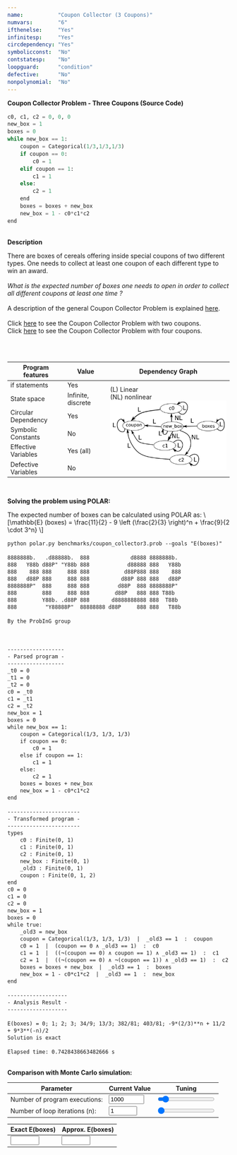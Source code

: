 ```yaml
---
name:           "Coupon Collector (3 Coupons)"
numvars:        "6"
ifthenelse:     "Yes"
infinitesp:     "Yes"
circdependency: "Yes"
symbolicconst:  "No"
contstatesp:    "No"
loopguard:      "condition"
defective:      "No"
nonpolynomial:  "No"
---
```


<b>Coupon Collector Problem - Three Coupons (Source Code)</b>

```python
c0, c1, c2 = 0, 0, 0
new_box = 1
boxes = 0
while new_box == 1:
    coupon = Categorical(1/3,1/3,1/3)
    if coupon == 0:
        c0 = 1
    elif coupon == 1:
        c1 = 1
    else:
        c2 = 1
    end
    boxes = boxes + new_box
    new_box = 1 - c0*c1*c2
end
```

<br>
<b>Description</b>
<p>
There are boxes of cereals offering inside special coupons of two different types. 
One needs to collect at least one coupon of each different type to win an award.
<br>
<br>
<i>What is the expected number of boxes one needs to open in order 
to collect all different coupons at least one time ?</i>
<br>
<br>
A description of the general Coupon Collector Problem is explained <a href="https://en.wikipedia.org/wiki/Coupon_collector%27s_problem">here</a>.
<br>
<br>
Click <a href="https://probing-lab.github.io/benchmarks/coupon-collector2">here</a> to see the Coupon Collector Problem with two coupons.
<br>
Click <a href="https://probing-lab.github.io/benchmarks/coupon-collector4">here</a> to see the Coupon Collector Problem with four coupons.
<br>
</p>
<br>
<br>
<table>
    <thead>
        <tr>
            <th>Program features</th>
            <th>Value</th>
            <th>Dependency Graph</th>
        </tr>
    </thead>
    <tbody>
        <tr>
            <td>if statements</td>
            <td>Yes</td>
            <td rowspan=6>(L) Linear <br> (NL) nonlinear <br><img src="/assets/dep_graphs/coupon-collector3.png" alt="Dependency Graph" style="width:400px;"/></td>
        </tr>
        <tr>
            <td>State space</td>
            <td>Infinite, discrete</td>
        </tr>
        <tr>
            <td>Circular Dependency</td>
            <td>Yes</td>
        </tr>
        <tr>
            <td>Symbolic Constants</td>
            <td>No</td>
        </tr>
        <tr>
            <td>Effective Variables</td>
            <td>Yes (all)</td>
        </tr>
        <tr>
            <td>Defective Variables</td>
            <td>No</td>
        </tr>
    </tbody>
</table>

<br>

<b>Solving the problem using POLAR:</b>
<p>
The expected number of boxes can be calculated using POLAR as: \[\mathbb{E} (boxes) = \frac{11}{2} - 9 \left (\frac{2}{3} \right)^n + \frac{9}{2 \cdot 3^n} \]
</p>

```
python polar.py benchmarks/coupon_collector3.prob --goals "E(boxes)"

8888888b.   .d88888b.  888             d8888 8888888b.
888   Y88b d88P" "Y88b 888            d88888 888   Y88b
888    888 888     888 888           d88P888 888    888
888   d88P 888     888 888          d88P 888 888   d88P
8888888P"  888     888 888         d88P  888 8888888P"
888        888     888 888        d88P   888 888 T88b
888        Y88b. .d88P 888       d8888888888 888  T88b
888         "Y88888P"  88888888 d88P     888 888   T88b

By the ProbInG group



------------------
- Parsed program -
------------------
_t0 = 0
_t1 = 0
_t2 = 0
c0 = _t0
c1 = _t1
c2 = _t2
new_box = 1
boxes = 0
while new_box == 1:
    coupon = Categorical(1/3, 1/3, 1/3)
    if coupon == 0:
        c0 = 1
    else if coupon == 1:
        c1 = 1
    else:
        c2 = 1
    boxes = boxes + new_box
    new_box = 1 - c0*c1*c2
end

-----------------------
- Transformed program -
-----------------------
types
    c0 : Finite(0, 1)
    c1 : Finite(0, 1)
    c2 : Finite(0, 1)
    new_box : Finite(0, 1)
    _old3 : Finite(0, 1)
    coupon : Finite(0, 1, 2)
end
c0 = 0
c1 = 0
c2 = 0
new_box = 1
boxes = 0
while true:
    _old3 = new_box
    coupon = Categorical(1/3, 1/3, 1/3)  |  _old3 == 1  :  coupon
    c0 = 1  |  (coupon == 0 ∧ _old3 == 1)  :  c0
    c1 = 1  |  ((¬(coupon == 0) ∧ coupon == 1) ∧ _old3 == 1)  :  c1
    c2 = 1  |  ((¬(coupon == 0) ∧ ¬(coupon == 1)) ∧ _old3 == 1)  :  c2
    boxes = boxes + new_box  |  _old3 == 1  :  boxes
    new_box = 1 - c0*c1*c2  |  _old3 == 1  :  new_box
end

-------------------
- Analysis Result -
-------------------

E(boxes) = 0; 1; 2; 3; 34/9; 13/3; 382/81; 403/81; -9*(2/3)**n + 11/2 + 9*3**(-n)/2
Solution is exact

Elapsed time: 0.7428438663482666 s
```
<br>
<b>Comparison with Monte Carlo simulation:</b>

| Parameter | Current Value | Tuning |
| --- | ----------- | ----------- |
| Number of program executions: | <input type="number" id="num_experiment_value" name="num_experiment_value" min="100" max="10000" step="100" value="1000" onchange="updateNumExp(this.value)"> | <input type="range" id="num_experiment" name="num_experiment" min="100" max="10000" step="100" value="1000" onchange="updateNumExp(this.value)"> |
| Number of loop iterations (n): | <input type="number" id="num_iteration_value" name="num_iteration_value" min="10" max="100" step="1" value="1" onchange="updateNumIter(this.value)">  | <input type="range" id="num_iteration" name="num_iteration" min="10" max="100" step="10" value="10" onchange="updateNumIter(this.value)"> |

| Exact E(boxes) | Approx. E(boxes) | 
| --- | --- |
| <input type="text" size="5" id="exact_boxes" name="exact_boxes"> | <input type="text" size="5" id="approx_boxes" name="approx_boxes"> | 

<div id="myDiv"><!-- Plotly chart will be drawn inside this DIV --></div>

<script>

    function sampleBernoulli(val_p){
    	if (Math.random() < val_p) return 1;
        return 0;
    }
    
    function sampleCategorical3(val_p){
    	if (Math.random() < val_p)     return 0;
    	if (Math.random() < 2 * val_p) return 1;
        return 2;
    }

    
    function plotProbProgram (nit, nsim){
        var tot1, turn, cont, ahit, bhit;
        var x = [];
        
        tot1     = 0;
        var c0, c1, c2, new_box, boxes, coupon;
        


        for (var i = 0; i < nsim; i++) { 
            c0      = 0;
        	c1      = 0;
        	c2      = 0;
        	new_box = 1;
        	boxes   = 0;
        	coupon  = 0;
        
             for (var j = 0; j < nit; j++){
                if (new_box == 1){
                    coupon = sampleCategorical3(1/3);
                    if (coupon == 0){
                        c0 = 1;
                    }else if (coupon == 1){
                        c1 = 1;
                    }else {
                        c2 = 1;
                    }
                    boxes = boxes + new_box;
                    new_box = 1 - c0*c1*c2;
                }else{
                    break;
                }
             }
             x[i] = boxes;
             tot1 += x[i];
    	} 
    	
    	
    	var trace = {
      		x: x,
       		type: 'histogram',
			histnorm: 'probability',
			marker: { 
			     color: "rgba(255, 100, 102, 0.7)", 
                 line: { color:  "rgba(255, 100, 102, 1)", 
                         width: 1
                 }
              },
              autobinx: false, 
              xbins: { 
                 size: 1 
              }
    	};
    
    	var data = [trace];
    	var layout = {
      		bargap: 0.05, 
      		bargroupgap: 0.2, 
      		barmode: "overlay", 
      		title: "Sampled Results (loop iteration=" + nit.toString()  + ", num. simulations = " + nsim.toString()  + ")", 
      		xaxis: {title: "Number of Boxes"}, 
      		yaxis: {title: "Probability"}
    	}
    	Plotly.newPlot('myDiv', data, layout);
    	
    	var exact_boxes_elem  = document.getElementById("exact_boxes");
    	exact_boxes_elem.value = 11/2 - 9 * Math.pow(2/3, nit) + 9*(Math.pow(3,-nit))/2;
    	
    	var approx_boxes_elem   = document.getElementById("approx_boxes");
    	approx_boxes_elem.value = tot1/nsim;
    	
    	
    }
    
    
 
    
    var iter_elem = document.getElementById("num_iteration_value");
    var exp_elem  = document.getElementById("num_experiment_value");
    
    plotProbProgram (iter_elem.value, exp_elem.value);

    
    

	
	function updateNumIter(nit) {
  		var elem1 = document.getElementById("num_iteration_value");
        elem1.value = nit;
        var elem2 = document.getElementById("num_iteration");
        elem2.value = nit;
    	var exp_elem  = document.getElementById("num_experiment_value");
    	plotProbProgram (nit, exp_elem.value);
	}
	function updateNumExp(nsim) {
  		var elem1 = document.getElementById("num_experiment_value");
        elem1.value = nsim;
        var elem2 = document.getElementById("num_experiment");
        elem2.value = nsim;
    	var iter_elem = document.getElementById("num_iteration_value");
    	plotProbProgram (iter_elem.value, nsim);
	}
